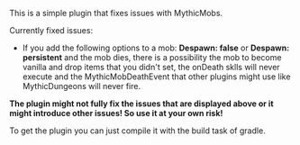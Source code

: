 This is a simple plugin that fixes issues with MythicMobs.

Currently fixed issues:
 - If you add the following options to a mob: **Despawn: false** or **Despawn: persistent** and the mob dies, there is a possibility the mob to become vanilla and drop items that you didn't set, the onDeath sklls will never execute and the MythicMobDeathEvent that other plugins might use like MythicDungeons will never fire.

**The plugin might not fully fix the issues that are displayed above or it might introduce other issues! So use it at your own risk!**

To get the plugin you can just compile it with the build task of gradle.
